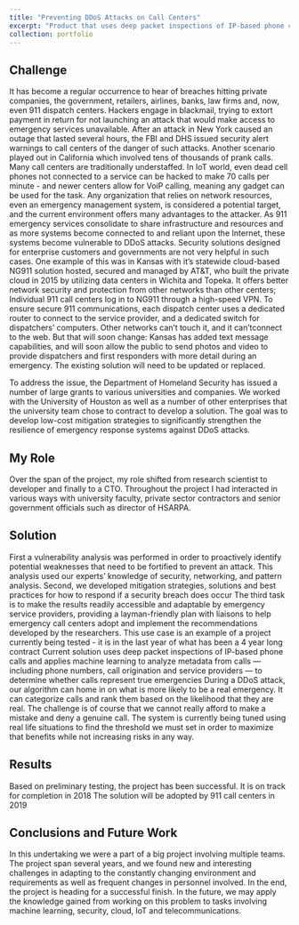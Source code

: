 ```yaml
---
title: "Preventing DDoS Attacks on Call Centers"
excerpt: "Product that uses deep packet inspections of IP-based phone calls and applies machine learning to analyze metadata from calls"
collection: portfolio
---
```


Challenge
----
It has become a regular occurrence to hear of breaches hitting private companies, the government, retailers, airlines, banks, law firms and, now, even 911 dispatch centers. Hackers engage in blackmail, trying to extort payment in return for not launching an attack that would make access to emergency services unavailable. After an attack in New York caused an outage that lasted several hours, the FBI and DHS issued security alert warnings to call centers of the danger of such attacks. Another scenario played out in California which involved tens of thousands of prank calls. Many call centers are traditionally understaffed. In IoT world, even dead cell phones not connected to a service can be hacked to make 70 calls per minute - and newer centers allow for VoiP calling, meaning any gadget can be used for the task. 
Any organization that relies on network resources, even an emergency management system, is considered a potential target, and the current environment offers many advantages to the attacker. As 911 emergency services consolidate to share infrastructure and resources and as more systems become connected to and reliant upon the Internet, these systems become vulnerable to DDoS attacks. 
Security solutions designed for enterprise customers and governments are not very helpful in such cases. One example of this was in Kansas with it’s statewide cloud-based NG911 solution hosted, secured and managed by AT&T, who built the private cloud in 2015 by utilizing data centers in Wichita and Topeka. It offers better network security and protection from other networks than other centers; Individual 911 call centers log in to NG911 through a high-speed VPN. To ensure secure 911 communications, each dispatch center uses a dedicated router to connect to the service provider, and a dedicated switch for dispatchers’ computers. Other networks can’t touch it, and it can’t­connect to the web. But that will soon change: Kansas has added text message capabilities, and will soon allow the public to send photos and video to provide dispatchers and first responders with more detail during an emergency. The existing solution will need to be updated or replaced.
 
To address the issue, the Department of Homeland Security has issued a number of large grants to various universities and companies. We worked with the University of Houston as well as a number of other enterprises that the university team chose to contract to develop a solution. The goal was to develop low-cost mitigation strategies to significantly strengthen the resilience of emergency response systems against DDoS attacks. 

My Role
----
Over the span of the project, my role shifted from research scientist to developer and finally to a CTO. Throughout the project I had interacted in various ways with university faculty, private sector contractors and senior government officials such as director of HSARPA.

Solution
----
First a vulnerability analysis was performed in order to proactively identify potential weaknesses that need to be fortified to prevent an attack. This analysis used our experts’ knowledge of security, networking, and pattern analysis.
Second, we developed mitigation strategies, solutions and best practices for how to respond if a security breach does occur
The third task is to make the results readily accessible and adaptable by emergency service providers, providing a layman-friendly plan with liaisons to help emergency call centers adopt and implement the recommendations developed by the researchers. 
This use case is an example of a project currently being tested - it is in the last year of what has been a 4 year long contract Current solution uses deep packet inspections of IP-based phone calls and applies machine learning to analyze metadata from calls — including phone numbers, call origination and service providers — to determine whether calls represent true emergencies During a DDoS attack, our algorithm can home in on what is more likely to be a real emergency. It can categorize calls and rank them based on the likelihood that they are real.
The challenge is of course that we cannot really afford to make a mistake and deny a genuine call. 
The system is currently being tuned using real life situations to find the threshold we must set in order to maximize that benefits while not increasing risks in any way.

Results
----
Based on preliminary testing, the project has been successful. It is on track for completion in 2018
The solution will be adopted by 911 call centers in 2019

Conclusions and Future Work
----
In this undertaking we were a part of a big project involving multiple teams. The project span several years, and we found new and interesting challenges in adapting to the constantly changing environment and requirements as well as frequent changes in personnel involved. In the end, the project is heading for a successful finish. In the future, we may apply the knowledge gained from working on this problem to tasks involving machine learning, security, cloud, IoT and telecommunications. 

